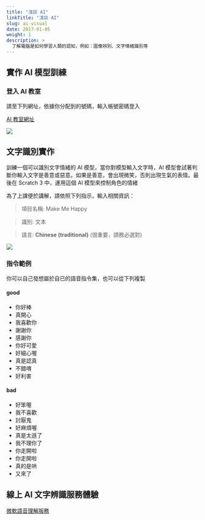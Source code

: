 ```yaml
---
title: "淺談 AI"
linkTitle: "淺談 AI"
slug: ai-visual
date: 2017-01-05
weight: 1
description: >
  了解電腦是如何學習人類的認知，例如：圖像辨別、文字情緒識別等
---
```


## 實作 AI 模型訓練

### 登入 AI 教室

請至下列網址，依據你分配到的號碼，輸入帳號密碼登入

<a href="https://machinelearningforkids.co.uk/" target="_blank">AI 教室網址</a>

![](https://i.imgur.com/246zQQV.png)

## 文字識別實作

訓練一個可以識別文字情緒的 AI 模型，當你對模型輸入文字時，AI 模型會試著判斷你輸入文字是善意或惡意。如果是善意，會出現微笑，否則出現生氣的表情。最後在 Scratch 3 中，運用這個 AI 模型來控制角色的情緒

為了上課便於講解，請依照下列指示，輸入相關資訊：

> 項目名稱: Make Me Happy

> 識別: 文本

> 語言: **Chinese (traditional)** (很重要，請務必選對)

![](https://i.imgur.com/bVJrp5j.png)

### 指令範例

你可以自己發想屬於自已的語音指令集，也可以從下列複製

#### good

- 你好棒
- 真開心
- 我喜歡你
- 謝謝你
- 感謝你
- 你好可愛
- 好細心喔
- 真是認真
- 不錯唷
- 好利害

#### bad

- 好笨喔
- 我不喜歡
- 討厭鬼
- 好麻煩喔
- 真是太遜了
- 我不理你了
- 你走開啦
- 你走開啦
- 真的是哄
- 又來了

## 線上 AI 文字辨識服務體驗

[微軟語音理解服務](https://azure.microsoft.com/en-us/services/cognitive-services/language-understanding-intelligent-service/)
